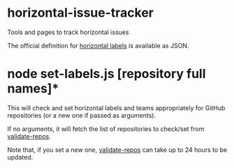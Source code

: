 # horizontal-issue-tracker

Tools and pages to track horizontal issues

The official definition for [horizontal labels](https://w3c.github.io/hr-labels.json) is available as JSON.

# node set-labels.js [repository full names]*

This will check and set horizontal labels and teams appropriately for GitHub repositories (or a new one if passed as arguments).

If no arguments, it will fetch the list of repositories to check/set from [validate-repos](https://w3c.github.io/validate-repos/hr-repos.json).

Note that, if you set a new one, [validate-repos](https://w3c.github.io/validate-repos/hr-repos.json) can take up to 24 hours to be updated.

